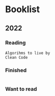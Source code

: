 # Booklist

## 2022

### Reading
```
Algorihms to live by
Clean Code
```
### Finished
```

```
### Want to read
```

```
